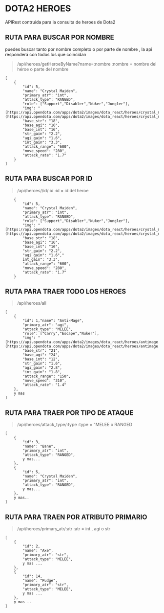 # DOTA2 HEROES

APIRest contruida para la consulta de heroes de Dota2

## RUTA PARA BUSCAR POR NOMBRE

puedes buscar tanto por nombre completo o por parte de nombre , la api responderá 
con todos los que coincidan 

> /api/heroes/getHeroeByName?name=:nombre
> :nombre = nombre del héroe o parte del nombre

      
	[
		{
			"id": 5,
			"name": "Crystal Maiden",
			"primary_atr": "int",
			"attack_type": "RANGED",
			"role": ["Support","Disabler","Nuker","Jungler"],
			"img": "[https://api.opendota.com/apps/dota2/images/dota_react/heroes/crystal_maiden.png?](https://api.opendota.com/apps/dota2/images/dota_react/heroes/crystal_maiden.png?)",
			"base_str": "18",
			"base_agi": "16",
			"base_int": "16",
			"str_gain": "2.2",
			"agi_gain": "1.6",
			"int_gain": "3.3",
			"attack_range": "600",
			"move_speed": "280",
			"attack_rate": "1.7"
		}
	]

## RUTA PARA BUSCAR POR ID

> /api/heroes//id/:id
> :id = id del heroe

    
	    {
		    "id": 5,
		    "name": "Crystal Maiden",
		    "primary_atr": "int",
		    "attack_type": "RANGED",
		    "role": ["Support","Disabler","Nuker","Jungler"],
		    "img": "[https://api.opendota.com/apps/dota2/images/dota_react/heroes/crystal_maiden.png?](https://api.opendota.com/apps/dota2/images/dota_react/heroes/crystal_maiden.png?)",
		    "base_str": "18",
		    "base_agi": "16",
		    "base_int": "16",
		    "str_gain": "2.2",
		    "agi_gain": "1.6","
		    int_gain": "3.3",
		    "attack_range": "600",
		    "move_speed": "280",
		    "attack_rate": "1.7"
		}


## RUTA PARA TRAER TODO LOS HEROES

> /api/heroes/all

    [
	    {
		    "id": 1,"name": "Anti-Mage",
		    "primary_atr": "agi",
		    "attack_type": "MELEE",
		    "role": ["Carry","Escape","Nuker"],
		    "img": "[https://api.opendota.com/apps/dota2/images/dota_react/heroes/antimage.png?](https://api.opendota.com/apps/dota2/images/dota_react/heroes/antimage.png?)",
		    "base_str": "21",
		    "base_agi": "24",
		    "base_int": "12",
		    "str_gain": "1.6",
		    "agi_gain": "2.8",
		    "int_gain": "1.8",
		    "attack_range": "150",
		    "move_speed": "310",
		    "attack_rate": "1.4"
	    },
	    y mas
	]

## RUTA PARA TRAER POR TIPO DE ATAQUE

> /api/heroes/attack_type/:type
> :type = "MELEE  o RANGED

    [
	    {
		    "id": 3,
		    "name": "Bane",
		    "primary_atr": "int",
		    "attack_type": "RANGED",
		    y mas...
		},
	    {
			"id": 5,
			"name": "Crystal Maiden",
			"primary_atr": "int",
			"attack_type": "RANGED",
			y mas...
	    },
		y mas..
	]

## RUTA PARA TRAEN POR ATRIBUTO PRIMARIO

    

> /api/heroes/primary_atr/:atr
> :atr = int , agi o str

    [
	    {
		    "id": 2,
		    "name": "Axe",
		    "primary_atr": "str",
		    "attack_type": "MELEE",
		    y mas ...
	    },
		{
			"id": 14,
			"name": "Pudge",
			"primary_atr": "str",
			"attack_type": "MELEE",
			y mas ...
		},
		y mas ..
	]

